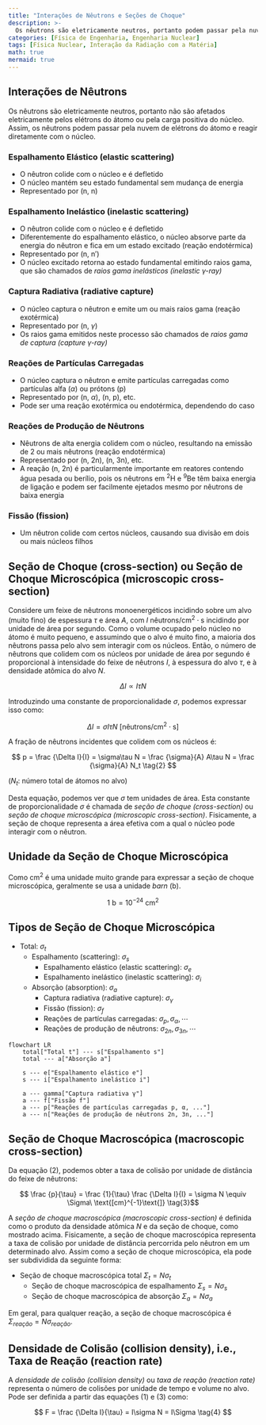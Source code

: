 ```yaml
---
title: "Interações de Nêutrons e Seções de Choque"
description: >-
  Os nêutrons são eletricamente neutros, portanto podem passar pela nuvem de elétrons do átomo sem serem afetados eletricamente e reagir diretamente com o núcleo atômico. Vamos examinar os tipos de interações de nêutrons e o conceito de seção de choque nuclear.
categories: [Física de Engenharia, Engenharia Nuclear]
tags: [Física Nuclear, Interação da Radiação com a Matéria]
math: true
mermaid: true
---
```


## Interações de Nêutrons
Os nêutrons são eletricamente neutros, portanto não são afetados eletricamente pelos elétrons do átomo ou pela carga positiva do núcleo. Assim, os nêutrons podem passar pela nuvem de elétrons do átomo e reagir diretamente com o núcleo.

### Espalhamento Elástico (elastic scattering)
- O nêutron colide com o núcleo e é defletido
- O núcleo mantém seu estado fundamental sem mudança de energia
- Representado por (n, n)

### Espalhamento Inelástico (inelastic scattering)
- O nêutron colide com o núcleo e é defletido
- Diferentemente do espalhamento elástico, o núcleo absorve parte da energia do nêutron e fica em um estado excitado (reação endotérmica)
- Representado por (n, n′)
- O núcleo excitado retorna ao estado fundamental emitindo raios gama, que são chamados de *raios gama inelásticos (inelastic $\gamma$-ray)*

### Captura Radiativa (radiative capture)
- O núcleo captura o nêutron e emite um ou mais raios gama (reação exotérmica)
- Representado por (n, $\gamma$)
- Os raios gama emitidos neste processo são chamados de *raios gama de captura (capture $\gamma$-ray)*

### Reações de Partículas Carregadas
- O núcleo captura o nêutron e emite partículas carregadas como partículas alfa ($\alpha$) ou prótons (p)
- Representado por (n, $\alpha$), (n, p), etc.
- Pode ser uma reação exotérmica ou endotérmica, dependendo do caso

### Reações de Produção de Nêutrons
- Nêutrons de alta energia colidem com o núcleo, resultando na emissão de 2 ou mais nêutrons (reação endotérmica)
- Representado por (n, 2n), (n, 3n), etc.
- A reação (n, 2n) é particularmente importante em reatores contendo água pesada ou berílio, pois os nêutrons em $^2\text{H}$ e $^9\text{Be}$ têm baixa energia de ligação e podem ser facilmente ejetados mesmo por nêutrons de baixa energia

### Fissão (fission)
- Um nêutron colide com certos núcleos, causando sua divisão em dois ou mais núcleos filhos

## Seção de Choque (cross-section) ou Seção de Choque Microscópica (microscopic cross-section)
Considere um feixe de nêutrons monoenergéticos incidindo sobre um alvo (muito fino) de espessura $\tau$ e área $A$, com $I\ \text{nêutrons/cm}^2\cdot \text{s}$ incidindo por unidade de área por segundo. Como o volume ocupado pelo núcleo no átomo é muito pequeno, e assumindo que o alvo é muito fino, a maioria dos nêutrons passa pelo alvo sem interagir com os núcleos. Então, o número de nêutrons que colidem com os núcleos por unidade de área por segundo é proporcional à intensidade do feixe de nêutrons $I$, à espessura do alvo $\tau$, e à densidade atômica do alvo $N$.

$$ \Delta I \propto I\tau N $$

Introduzindo uma constante de proporcionalidade $\sigma$, podemos expressar isso como:

$$ \Delta I = \sigma I\tau N\ \text{[nêutrons/cm}^2\cdot\text{s]} \tag{1} $$

A fração de nêutrons incidentes que colidem com os núcleos é:

$$ p = \frac {\Delta I}{I} = \sigma\tau N = \frac {\sigma}{A} A\tau N = \frac {\sigma}{A} N_t \tag{2} $$

($N_t$: número total de átomos no alvo)

Desta equação, podemos ver que $\sigma$ tem unidades de área. Esta constante de proporcionalidade $\sigma$ é chamada de *seção de choque (cross-section)* ou *seção de choque microscópica (microscopic cross-section)*. Fisicamente, a seção de choque representa a área efetiva com a qual o núcleo pode interagir com o nêutron.

## Unidade da Seção de Choque Microscópica
Como cm$^2$ é uma unidade muito grande para expressar a seção de choque microscópica, geralmente se usa a unidade *barn* (b).

$$ 1\ \text{b} = 10^{-24}\ \text{cm}^2 $$

## Tipos de Seção de Choque Microscópica
- Total: $\sigma_t$
  - Espalhamento (scattering): $\sigma_s$
    - Espalhamento elástico (elastic scattering): $\sigma_e$
    - Espalhamento inelástico (inelastic scattering): $\sigma_i$
  - Absorção (absorption): $\sigma_a$
    - Captura radiativa (radiative capture): $\sigma_\gamma$
    - Fissão (fission): $\sigma_f$
    - Reações de partículas carregadas: $\sigma_p, \sigma_\alpha, \cdots$
    - Reações de produção de nêutrons: $\sigma_{2n}, \sigma_{3n}, \cdots$

```mermaid
flowchart LR
	total["Total t"] --- s["Espalhamento s"]
	total --- a["Absorção a"]

	s --- e["Espalhamento elástico e"]
	s --- i["Espalhamento inelástico i"]

	a --- gamma["Captura radiativa γ"]
	a --- f["Fissão f"]
	a --- p["Reações de partículas carregadas p, α, ..."]
	a --- n["Reações de produção de nêutrons 2n, 3n, ..."]
```

## Seção de Choque Macroscópica (macroscopic cross-section)
Da equação (2), podemos obter a taxa de colisão por unidade de distância do feixe de nêutrons:

$$ \frac {p}{\tau} = \frac {1}{\tau} \frac {\Delta I}{I} = \sigma N \equiv \Sigma\ \text{[cm}^{-1}\text{]} \tag{3}$$

A *seção de choque macroscópica (macroscopic cross-section)* é definida como o produto da densidade atômica $N$ e da seção de choque, como mostrado acima. Fisicamente, a seção de choque macroscópica representa a taxa de colisão por unidade de distância percorrida pelo nêutron em um determinado alvo. Assim como a seção de choque microscópica, ela pode ser subdividida da seguinte forma:

- Seção de choque macroscópica total $\Sigma_t=N\sigma_t$
  - Seção de choque macroscópica de espalhamento $\Sigma_s=N\sigma_s$
  - Seção de choque macroscópica de absorção $\Sigma_a=N\sigma_a$

Em geral, para qualquer reação, a seção de choque macroscópica é $\Sigma_{reação}=N\sigma_{reação}$.

## Densidade de Colisão (collision density), i.e., Taxa de Reação (reaction rate)
A *densidade de colisão (collision density)* ou *taxa de reação (reaction rate)* representa o número de colisões por unidade de tempo e volume no alvo. Pode ser definida a partir das equações (1) e (3) como:

$$ F = \frac {\Delta I}{\tau} = I\sigma N = I\Sigma \tag{4} $$